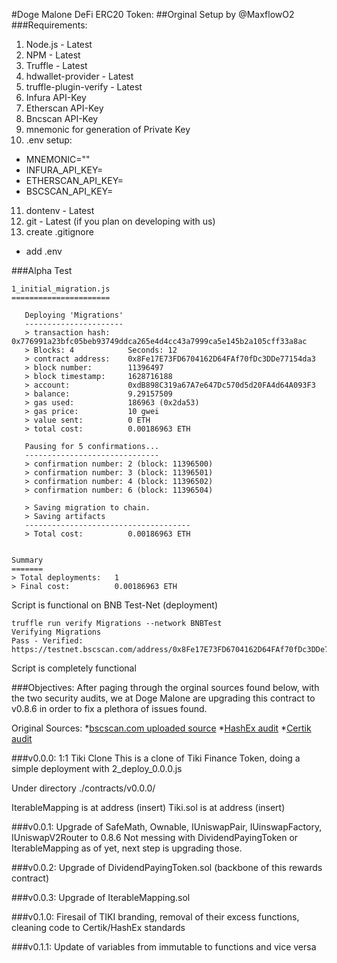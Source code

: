 #Doge Malone DeFi ERC20 Token:
##Orginal Setup by @MaxflowO2
###Requirements:
1. Node.js - Latest 
2. NPM - Latest
3. Truffle - Latest
4. hdwallet-provider - Latest
5. truffle-plugin-verify - Latest
6. Infura API-Key
7. Etherscan API-Key
8. Bncscan API-Key
9. mnemonic for generation of Private Key
10. .env setup:
  * MNEMONIC=""
  * INFURA_API_KEY=
  * ETHERSCAN_API_KEY=
  * BSCSCAN_API_KEY=
11. dontenv - Latest
12. git - Latest (if you plan on developing with us)
13. create .gitignore
  * add .env

###Alpha Test
```
1_initial_migration.js
======================

   Deploying 'Migrations'
   ----------------------
   > transaction hash:    0x776991a23bfc05beb93749ddca265e4d4cc43a7999ca5e145b2a105cff33a8ac
   > Blocks: 4            Seconds: 12
   > contract address:    0x8Fe17E73FD6704162D64FAf70fDc3DDe77154da3
   > block number:        11396497
   > block timestamp:     1628716188
   > account:             0xdB898C319a67A7e647Dc570d5d20FA4d64A093F3
   > balance:             9.29157509
   > gas used:            186963 (0x2da53)
   > gas price:           10 gwei
   > value sent:          0 ETH
   > total cost:          0.00186963 ETH

   Pausing for 5 confirmations...
   ------------------------------
   > confirmation number: 2 (block: 11396500)
   > confirmation number: 3 (block: 11396501)
   > confirmation number: 4 (block: 11396502)
   > confirmation number: 6 (block: 11396504)

   > Saving migration to chain.
   > Saving artifacts
   -------------------------------------
   > Total cost:          0.00186963 ETH


Summary
=======
> Total deployments:   1
> Final cost:          0.00186963 ETH
```
Script is functional on BNB Test-Net (deployment)
```
truffle run verify Migrations --network BNBTest
Verifying Migrations
Pass - Verified: https://testnet.bscscan.com/address/0x8Fe17E73FD6704162D64FAf70fDc3DDe77154da3#contracts
```
Script is completely functional

###Objectives:
After paging through the orginal sources found below, with the two security audits, we at Doge Malone are upgrading this contract to v0.8.6 in order to fix a plethora of issues found.

Original Sources:
*[bscscan.com uploaded source](https://bscscan.com/address/0x9b76d1b12ff738c113200eb043350022ebf12ff0#code)
*[HashEx audit](https://github.com/HashEx/public_audits/tree/master/TIKI)
*[Certik audit](https://certik-public-assets.s3.amazonaws.com/REP-Tiki-Finance-2021-08-07.pdf)

###v0.0.0: 1:1 Tiki Clone
This is a clone of Tiki Finance Token, doing a simple deployment with 2_deploy_0.0.0.js

Under directory ./contracts/v0.0.0/

IterableMapping is at address (insert)
Tiki.sol is at address (insert)

###v0.0.1: Upgrade of SafeMath, Ownable, IUniswapPair, IUinswapFactory, IUniswapV2Router to 0.8.6
Not messing with DividendPayingToken or IterableMapping as of yet, next step is upgrading those.

###v0.0.2: Upgrade of DividendPayingToken.sol (backbone of this rewards contract)

###v0.0.3: Upgrade of IterableMapping.sol

###v0.1.0: Firesail of TIKI branding, removal of their excess functions, cleaning code to Certik/HashEx standards

###v0.1.1: Update of variables from immutable to functions and vice versa
